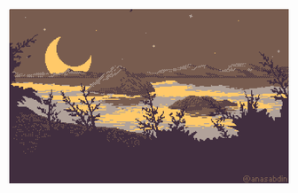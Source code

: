 <a href="https://github.com/solo243">
  <picture>
    <source media="(prefers-color-scheme: dark)" srcset="./Assets/Code.gif" />
    <source media="(prefers-color-scheme: light)" srcset="./Assets/Chill.gif" />
    <img alt="https://mrousavy.com" src="./Assets/PixelArt.gif" />
  </picture>
</a>



